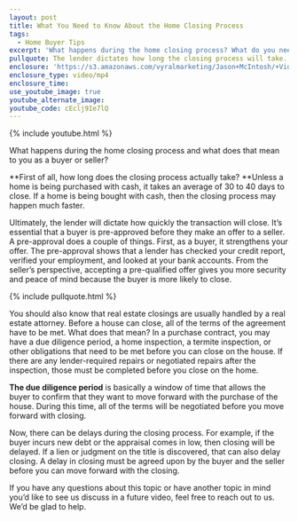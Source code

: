 ```yaml
---
layout: post
title: What You Need to Know About the Home Closing Process
tags:
  - Home Buyer Tips
excerpt: 'What happens during the home closing process? What do you need to know as a buyer or a seller? I’ll go over a few key things that you should be aware of today. For instance, how long does the closing process actually take? To find out, watch this short video.'
pullquote: The lender dictates how long the closing process will take.
enclosure: 'https://s3.amazonaws.com/vyralmarketing/Jason+McIntosh/+Videos/2017/April/Savannah+Real+Estate+Agent-+What+You+Need+to+Know+About+the+Home+Closing+Process.mp4'
enclosure_type: video/mp4
enclosure_time:
use_youtube_image: true
youtube_alternate_image:
youtube_code: cEclj9Ie7lQ
---
```



{% include youtube.html %}

What happens during the home closing process and what does that mean to you as a buyer or seller?

**First of all, how long does the closing process actually take?&nbsp;**Unless a home is being purchased with cash, it takes an average of 30 to 40 days to close. If a home is being bought with cash, then the closing process may happen much faster.

Ultimately, the lender will dictate how quickly the transaction will close. It’s essential that a buyer is pre-approved before they make an offer to a seller. A pre-approval does a couple of things. First, as a buyer, it strengthens your offer. The pre-approval shows that a lender has checked your credit report, verified your employment, and looked at your bank accounts. From the seller’s perspective, accepting a pre-qualified offer gives you more security and peace of mind because the buyer is more likely to close.

{% include pullquote.html %}

You should also know that real estate closings are usually handled by a real estate attorney. Before a house can close, all of the terms of the agreement have to be met. What does that mean? In a purchase contract, you may have a due diligence period, a home inspection, a termite inspection, or other obligations that need to be met before you can close on the house. If there are any lender-required repairs or negotiated repairs after the inspection, those must be completed before you close on the home.

**The due diligence period** is basically a window of time that allows the buyer to confirm that they want to move forward with the purchase of the house. During this time, all of the terms will be negotiated before you move forward with closing.

Now, there can be delays during the closing process. For example, if the buyer incurs new debt or the appraisal comes in low, then closing will be delayed. If a lien or judgment on the title is discovered, that can also delay closing. A delay in closing must be agreed upon by the buyer and the seller before you can move forward with the closing.

If you have any questions about this topic or have another topic in mind you’d like to see us discuss in a future video, feel free to reach out to us. We’d be glad to help.